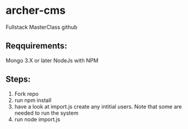 # archer-cms
Fullstack MasterClass github

## Reqquirements:
Mongo 3.X or later
NodeJs with NPM

## Steps:

1) Fork repo
2) run npm install
3) have a look at import.js create any intitial users. Note that some are needed to run the system
4) run node import.js
